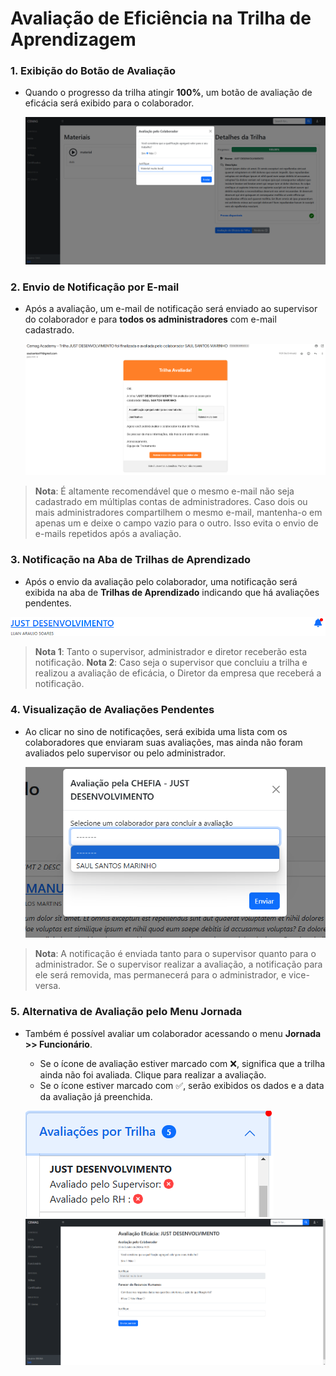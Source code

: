 # Avaliação de Eficiência na Trilha de Aprendizagem

### 1. Exibição do Botão de Avaliação
- Quando o progresso da trilha atingir **100%**, um botão de avaliação de eficácia será exibido para o colaborador.

  ![Botão de Avaliação](/documentacao/imgs_documentacao/avaliacaoCOL.png)

### 2. Envio de Notificação por E-mail
- Após a avaliação, um e-mail de notificação será enviado ao supervisor do colaborador e para **todos os administradores** com e-mail cadastrado.

  ![Notificação de E-mail](/documentacao/imgs_documentacao/avaliacaoEMAIL.png)

>**Nota**: É altamente recomendável que o mesmo e-mail não seja cadastrado em múltiplas contas de administradores. Caso dois ou mais administradores compartilhem o mesmo e-mail, mantenha-o em apenas um e deixe o campo vazio para o outro. Isso evita o envio de e-mails repetidos após a avaliação.

### 3. Notificação na Aba de Trilhas de Aprendizado
- Após o envio da avaliação pelo colaborador, uma notificação será exibida na aba de **Trilhas de Aprendizado** indicando que há avaliações pendentes.

![Notificação de Trilha](/documentacao/imgs_documentacao/notificacaoTRILHA.png)

>**Nota 1**: Tanto o supervisor, administrador e diretor receberão esta notificação.
>**Nota 2**: Caso seja o supervisor que concluiu a trilha e realizou a avaliação de eficácia, o Diretor da empresa que receberá a notificação.

### 4. Visualização de Avaliações Pendentes
- Ao clicar no sino de notificações, será exibida uma lista com os colaboradores que enviaram suas avaliações, mas ainda não foram avaliados pelo supervisor ou pelo administrador.

  ![Lista de Avaliações Pendentes](/documentacao/imgs_documentacao/realizaramAVALIACAO.png)

>**Nota**: A notificação é enviada tanto para o supervisor quanto para o administrador. Se o supervisor realizar a avaliação, a notificação para ele será removida, mas permanecerá para o administrador, e vice-versa.

### 5. Alternativa de Avaliação pelo Menu Jornada
- Também é possível avaliar um colaborador acessando o menu **Jornada >> Funcionário**. 
  - Se o ícone de avaliação estiver marcado com ❌, significa que a trilha ainda não foi avaliada. Clique para realizar a avaliação.
  - Se o ícone estiver marcado com ✅, serão exibidos os dados e a data da avaliação já preenchida.

  ![Menu Jornada](/documentacao/imgs_documentacao/outramaneiraAVALIACAO.png)
  ![Avaliação Realizada](/documentacao/imgs_documentacao/outramaneira2AVALIACAO.png)
